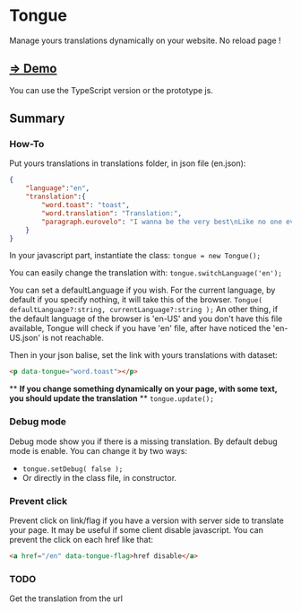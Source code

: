 # Tongue
Manage yours translations dynamically on your website. No reload page !

## [⇒ Demo](http://buuuuug.ddns.net/tongue/)

You can use the TypeScript version or the prototype js.

## Summary
### How-To
Put yours translations in translations folder, in json file (en.json):
```json
{
    "language":"en",
    "translation":{
        "word.toast": "toast",
        "word.translation": "Translation:",
        "paragraph.eurovelo": "I wanna be the very best\nLike no one ever was\nTo catch them is my real test\nTo train them is my cause\nI will travel across the land\nSearching far and wide\nEach Pokemon to understand\nThe power that's inside"
    }
}
```
In your javascript part, instantiate the class:
`tongue = new Tongue();`

You can easily change the translation with:
`tongue.switchLanguage('en');`

You can set a defaultLanguage if you wish.
For the current language, by default if you specify nothing, it will take this of the browser.
`Tongue( defaultLanguage?:string, currentLanguage?:string );`
An other thing, if the default language of the browser is 'en-US' and you don't have this file available, Tongue will check if you have 'en' file, after have noticed the 'en-US.json' is not reachable.

Then in your json balise, set the link with yours translations with dataset:
```html
<p data-tongue="word.toast"></p>
```

** **If you change something dynamically on your page, with some text, you should update the translation** **
`tongue.update();`

### Debug mode
Debug mode show you if there is a missing translation.
By default debug mode is enable. You can change it by two ways:

 - `tongue.setDebug( false );`
 - Or directly in the class file, in constructor.

### Prevent click
Prevent click on link/flag if you have a version with server side to
translate your page. It may be useful if some client disable javascript.
You can prevent the click on each href like that:
```html
<a href="/en" data-tongue-flag>href disable</a>
```

### TODO
Get the translation from the url

